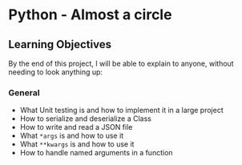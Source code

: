 # Python - Almost a circle

## Learning Objectives

By the end of this project, I will be able to explain to anyone, without needing to look anything up:

### General
- What Unit testing is and how to implement it in a large project
- How to serialize and deserialize a Class
- How to write and read a JSON file
- What `*args` is and how to use it
- What `**kwargs` is and how to use it
- How to handle named arguments in a function